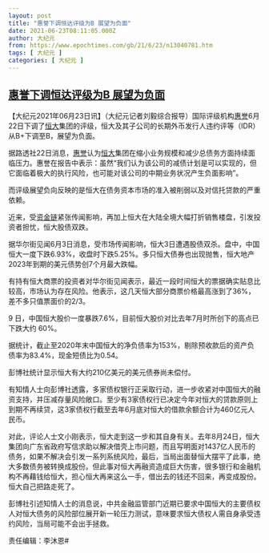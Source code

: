 ```yaml
---
layout: post
title: "惠誉下调恒达评级为B 展望为负面"
date: 2021-06-23T08:11:05.000Z
author: 大纪元
from: https://www.epochtimes.com/gb/21/6/23/n13040781.htm
tags: [ 大纪元 ]
categories: [ 大纪元 ]
---
```

<!--1624435865000-->
[惠誉下调恒达评级为B 展望为负面](https://www.epochtimes.com/gb/21/6/23/n13040781.htm)
------

<div>
<p>【大纪元2021年06月23日讯】（大纪元记者刘毅综合报导）国际评级机构<a href="https://www.epochtimes.com/gb/tag/%E6%83%A0%E8%AA%89.html">惠誉</a>6月22日下调了<a href="https://www.epochtimes.com/gb/tag/%E6%81%92%E5%A4%A7.html">恒大</a>集团的评级，恒大及其子公司的长期外币发行人违约评等（IDR）从B+下调至B，展望为负面。</p><p>据路透社22日消息，<a href="https://www.epochtimes.com/gb/tag/%E6%83%A0%E8%AA%89.html">惠誉</a>认为<a href="https://www.epochtimes.com/gb/tag/%E6%81%92%E5%A4%A7.html">恒大</a>集团在缩小业务规模和减少总债务方面持续面临压力。惠誉在报告中表示：虽然“我们认为该公司的减债计划是可以实现的，但它面临着极大的执行风险，也可能对该公司的中期业务状况产生负面影响”。</p><p>而评级展望负向反映的是恒大在债务资本市场的准入被削弱以及对信托贷款的严重依赖。</p><p>近来，受<a href="https://www.epochtimes.com/gb/tag/%E8%B5%84%E9%87%91%E9%93%BE.html">资金链</a>紧张传闻影响，再加上恒大在大陆全境大幅打折销售楼盘，引发投资者担忧，恒大股债双跌。</p><p>据华尔街见闻6月3日消息，受市场传闻影响，恒大3日遭遇股债双杀。盘中，中国恒大一度下跌6.93%，收盘时下跌5.25%。多只恒大债券也出现抛售，恒大地产2023年到期的美元债势创7个月最大跌幅。</p><p>有持有恒大商票的投资者对华尔街见闻表示，最近一段时间恒大的票据确实贴息比较高，市场认为存在风险。他表示，这几天恒大部分商票价格最高涨到了36%，差不多只值票面价的2/3。</p><p>9 日，中国恒大股价一度暴跌7.6%，目前恒大股价对比去年7月时所创下的高点已下跌大约 60%。</p><p>据统计，截止至2020年末中国恒大的净负债率为153%，剔除预收款后的资产负债率为83.4%，现金短债比为0.54。</p><p>彭博社统计显示恒大有大约210亿美元的美元债券尚未偿付。</p><p>有知情人士向彭博社透露，多家债权银行正采取行动，进一步收紧对中国恒大的融资支持，并压减存量风险敞口。至少有3家债权行已决定今年对恒大的贷款原则上到期不再续贷，这3家债权行截至去年6月底对恒大的借款余额合计为460亿元人民币。</p><p>对此，评论人士文小刚表示，恒大走到这一步和其自身有关。去年8月24日，恒大集团向广东省政府写信求助以解决借壳上市问题，而且写明面对1437亿人民币的债务，如果不解决会引发一系列系统风险，最后，当局出面替恒大摆平了此事，绝大多数债务被转换成股份。但此事对恒大再融资造成巨大伤害，很多银行和金融机构不再藉钱给恒大，担心恒大再来这么一手，借出去的钱还不回来，再变成股份。恒大自己把路走死了。</p><p>彭博社引述知情人士的消息说，中共金融监管部门近期已要求中国恒大的主要债权人对恒大债务的风险部位展开新一轮压力测试，意味要求恒大债权人需自身承受违约风险，当局可能不会出手拯救。</p><p>责任编辑：李沐恩#</p>
</div>
